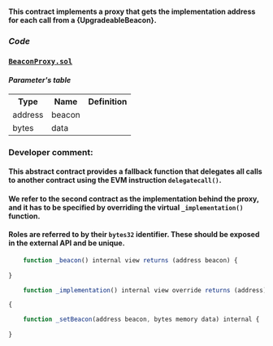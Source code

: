#### This contract implements a proxy that gets the implementation address for each call from a {UpgradeableBeacon}.

### *Code*
### [```BeaconProxy.sol```](https://github.com/dexe-network/dexe-asset-management/blob/js-tests-new-contract-with-pass/contracts/upgradeable/BeaconProxy.sol)
#### *Parameter's table*
<table class="iksweb">
	<tbody>
		<tr>
			<th>Type</th>
			<th>Name</th>
			<th>Definition</th>
		</tr>
		<tr>
			<td>address</td>
			<td>beacon</td>
			<td></td>
		</tr>
		<tr>
			<td>bytes</td>
			<td>data</td>
			<td></td>
		</tr>
	</tbody>
</table>        

### Developer comment:

#### This abstract contract provides a fallback function that delegates all calls to another contract using the EVM instruction ```delegatecall()```. 
#### We refer to the second contract as the implementation behind the proxy, and it has to be specified by overriding the virtual ```_implementation()``` function. 
#### Roles are referred to by their ```bytes32``` identifier. These should be exposed in the external API and be unique. ###

```jsx title="Returns the current beacon address."
    function _beacon() internal view returns (address beacon) {
    
}
```
```jsx title="Returns the current implementation address of the associated beacon."
    function _implementation() internal view override returns (address) 

{
```

```jsx title="Changes the proxy to use a new beacon."
    function _setBeacon(address beacon, bytes memory data) internal {
    
}
```